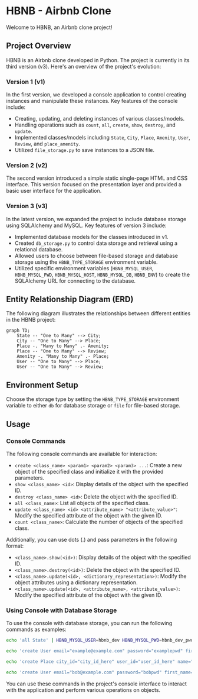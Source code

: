 # HBNB - Airbnb Clone

Welcome to HBNB, an Airbnb clone project!

## Project Overview

HBNB is an Airbnb clone developed in Python. The project is currently in its third version (v3). Here's an overview of the project's evolution:

### Version 1 (v1)

In the first version, we developed a console application to control creating instances and manipulate these instances. Key features of the console include:

- Creating, updating, and deleting instances of various classes/models.
- Handling operations such as `count`, `all`, `create`, `show`, `destroy`, and `update`.
- Implemented classes/models including `State`, `City`, `Place`, `Amenity`, `User`, `Review`, and `place_amenity`.
- Utilized `file_storage.py` to save instances to a JSON file.

### Version 2 (v2)

The second version introduced a simple static single-page HTML and CSS interface. This version focused on the presentation layer and provided a basic user interface for the application.

### Version 3 (v3)

In the latest version, we expanded the project to include database storage using SQLAlchemy and MySQL. Key features of version 3 include:

- Implemented database models for the classes introduced in v1.
- Created `db_storage.py` to control data storage and retrieval using a relational database.
- Allowed users to choose between file-based storage and database storage using the `HBNB_TYPE_STORAGE` environment variable.
- Utilized specific environment variables (`HBNB_MYSQL_USER`, `HBNB_MYSQL_PWD`, `HBNB_MYSQL_HOST`, `HBNB_MYSQL_DB`, `HBNB_ENV`) to create the SQLAlchemy URL for connecting to the database.

## Entity Relationship Diagram (ERD)

The following diagram illustrates the relationships between different entities in the HBNB project:

```mermaid
graph TD;
    State -- "One to Many" --> City;
    City -- "One to Many" --> Place;
    Place -. "Many to Many" .- Amenity;
    Place -- "One to Many" --> Review;
    Amenity -. "Many to Many" .- Place;
    User -- "One to Many" --> Place;
    User -- "One to Many" --> Review;
```

## Environment Setup

Choose the storage type by setting the `HBNB_TYPE_STORAGE` environment variable to either `db` for database storage or `file` for file-based storage.

## Usage

### Console Commands

The following console commands are available for interaction:

- `create <class_name> <param1> <param2> <param3> ...`: Create a new object of the specified class and initialize it with the provided parameters.
- `show <class_name> <id>`: Display details of the object with the specified ID.
- `destroy <class_name> <id>`: Delete the object with the specified ID.
- `all <class_name>`: List all objects of the specified class.
- `update <class_name> <id> <attribute_name> "<attribute_value>"`: Modify the specified attribute of the object with the given ID.
- `count <class_name>`: Calculate the number of objects of the specified class.

Additionally, you can use dots (.) and pass parameters in the following format:

- `<class_name>.show(<id>)`: Display details of the object with the specified ID.
- `<class_name>.destroy(<id>)`: Delete the object with the specified ID.
- `<class_name>.update(<id>, <dictionary_representation>)`: Modify the object attributes using a dictionary representation.
- `<class_name>.update(<id>, <attribute_name>, <attribute_value>)`: Modify the specified attribute of the object with the given ID.

### Using Console with Database Storage

To use the console with database storage, you can run the following commands as examples:

```bash
echo 'all State' | HBNB_MYSQL_USER=hbnb_dev HBNB_MYSQL_PWD=hbnb_dev_pwd HBNB_MYSQL_HOST=localhost HBNB_MYSQL_DB=hbnb_dev_db HBNB_TYPE_STORAGE=db ./console.py

echo 'create User email="example@example.com" password="examplepwd" first_name="John" last_name="Doe"' | HBNB_MYSQL_USER=hbnb_dev HBNB_MYSQL_PWD=hbnb_dev_pwd HBNB_MYSQL_HOST=localhost HBNB_MYSQL_DB=hbnb_dev_db HBNB_TYPE_STORAGE=db ./console.py

echo 'create Place city_id="city_id_here" user_id="user_id_here" name="Beautiful Place" number_rooms=3 number_bathrooms=1 max_guest=6 price_by_night=120 latitude=37.773972 longitude=-122.431297' | HBNB_MYSQL_USER=hbnb_dev HBNB_MYSQL_PWD=hbnb_dev_pwd HBNB_MYSQL_HOST=localhost HBNB_MYSQL_DB=hbnb_dev_db HBNB_TYPE_STORAGE=db ./console.py

echo 'create User email="bob@example.com" password="bobpwd" first_name="Bob" last_name="Dylan"' | HBNB_MYSQL_USER=hbnb_dev HBNB_MYSQL_PWD=hbnb_dev_pwd HBNB_MYSQL_HOST=localhost HBNB_MYSQL_DB=hbnb_dev_db HBNB_TYPE_STORAGE=db ./console.py

```

You can use these commands in the project's console interface to interact with the application and perform various operations on objects.
